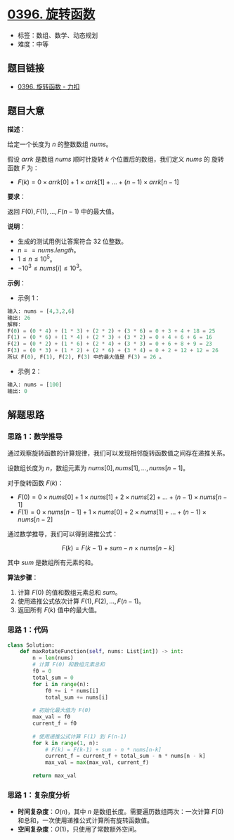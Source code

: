 # [0396. 旋转函数](https://leetcode.cn/problems/rotate-function/)

- 标签：数组、数学、动态规划
- 难度：中等

## 题目链接

- [0396. 旋转函数 - 力扣](https://leetcode.cn/problems/rotate-function/)

## 题目大意

**描述**：

给定一个长度为 $n$ 的整数数组 $nums$。

假设 $arrk$ 是数组 $nums$ 顺时针旋转 $k$ 个位置后的数组，我们定义 $nums$ 的 旋转函数  $F$ 为：
- $F(k) = 0 \times arrk[0] + 1 \times arrk[1] + ... + (n - 1) \times arrk[n - 1]$

**要求**：

返回 $F(0), F(1), ..., F(n-1)$ 中的最大值。

**说明**：

- 生成的测试用例让答案符合 $32$ 位整数。
- $n == nums.length$。
- $1 \le n \le 10^{5}$。
- $-10^{3} \le nums[i] \le 10^{3}$。

**示例**：

- 示例 1：

```python
输入: nums = [4,3,2,6]
输出: 26
解释:
F(0) = (0 * 4) + (1 * 3) + (2 * 2) + (3 * 6) = 0 + 3 + 4 + 18 = 25
F(1) = (0 * 6) + (1 * 4) + (2 * 3) + (3 * 2) = 0 + 4 + 6 + 6 = 16
F(2) = (0 * 2) + (1 * 6) + (2 * 4) + (3 * 3) = 0 + 6 + 8 + 9 = 23
F(3) = (0 * 3) + (1 * 2) + (2 * 6) + (3 * 4) = 0 + 2 + 12 + 12 = 26
所以 F(0), F(1), F(2), F(3) 中的最大值是 F(3) = 26 。
```

- 示例 2：

```python
输入: nums = [100]
输出: 0
```

## 解题思路

### 思路 1：数学推导

通过观察旋转函数的计算规律，我们可以发现相邻旋转函数值之间存在递推关系。

设数组长度为 $n$，数组元素为 $nums[0], nums[1], ..., nums[n-1]$。

对于旋转函数 $F(k)$：

- $F(0) = 0 \times nums[0] + 1 \times nums[1] + 2 \times nums[2] + ... + (n-1) \times nums[n-1]$
- $F(1) = 0 \times nums[n-1] + 1 \times nums[0] + 2 \times nums[1] + ... + (n-1) \times nums[n-2]$

通过数学推导，我们可以得到递推公式：

$$F(k) = F(k-1) + sum - n \times nums[n-k]$$

其中 $sum$ 是数组所有元素的和。

**算法步骤**：

1. 计算 $F(0)$ 的值和数组元素总和 $sum$。
2. 使用递推公式依次计算 $F(1), F(2), ..., F(n-1)$。
3. 返回所有 $F(k)$ 值中的最大值。

### 思路 1：代码

```python
class Solution:
    def maxRotateFunction(self, nums: List[int]) -> int:
        n = len(nums)
        # 计算 F(0) 和数组元素总和
        f0 = 0
        total_sum = 0
        for i in range(n):
            f0 += i * nums[i]
            total_sum += nums[i]
        
        # 初始化最大值为 F(0)
        max_val = f0
        current_f = f0
        
        # 使用递推公式计算 F(1) 到 F(n-1)
        for k in range(1, n):
            # F(k) = F(k-1) + sum - n * nums[n-k]
            current_f = current_f + total_sum - n * nums[n - k]
            max_val = max(max_val, current_f)
        
        return max_val
```

### 思路 1：复杂度分析

- **时间复杂度**：$O(n)$，其中 $n$ 是数组长度。需要遍历数组两次：一次计算 $F(0)$ 和总和，一次使用递推公式计算所有旋转函数值。
- **空间复杂度**：$O(1)$，只使用了常数额外空间。
